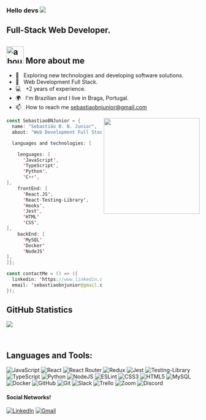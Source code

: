 ### Hello devs ![](https://user-images.githubusercontent.com/18350557/176309783-0785949b-9127-417c-8b55-ab5a4333674e.gif)

## Full-Stack Web Developer.

## <img width="45" alt="about" src="https://raw.github.com/elizarov/elizarov/master/about.png"> More about me

- 🤔 &nbsp; Exploring new technologies and developing software solutions.
- 🌱 &nbsp; Web Development Full Stack.
- 💻 &nbsp; +2 years of experience.
- 🌍 &nbsp; I'm Brazilian and I live in Braga, Portugal.
- 📫 &nbsp; How to reach me sebastiaobnjunior@gmail.com

<img align="right" width="250" src="https://i2.wp.com/allhtaccess.info/wp-content/uploads/2018/03/programming.gif?fit=1281%2C716&ssl=1" />

```kotlin
const SebastiaoBNJunior = {
  name: "Sebastião B. N. Junior",
  about: "Web Development Full Stack",

  languages and technologies: [

    lenguages: [
      'JavaScript',
      'TypeScript',
      'Python',
      'C++',
],
    frontEnd: [
      'React.JS',
      'React-Testing-Library',
      'Hooks',
      'Jest',
      'HTML'
      'CSS',
],
    backEnd: [
      'MySQL'
      'Docker'
      'NodeJS'
],
]};

const contactMe = () => ({
  linkedin: 'https://www.linkedin.com/in/sebastiaobnjunior/'
  email: 'sebastiaobnjunior@gmail.com'
});
```

## **GitHub Statistics**

<a href="https://github.com/SebastiaoBNJunior">
  <img align="center" src="https://github-readme-stats.vercel.app/api/top-langs/?username=SebastiaoBNJunior&theme=dracula&hide_langs_below=1" />
</a>

<!-- <a href="https://github.com/SebastiaoBNJunior">
 <img align="center" src="https://github-readme-stats.vercel.app/api?username=SebastiaoBNJunior&show_icons=true&theme=dracula&line_height=27" alt="Sebastião B. N. Junior github stats"/>
</a> -->

[github]: https://github.com/SebastiaoBNJunior
[linkedin]: https://www.linkedin.com/in/sebastiaobnjunior/
<br>

## **Languages ​​and Tools:**  

![JavaScript](https://img.shields.io/badge/javascript-%23323330.svg?style=for-the-badge&logo=javascript&logoColor=%23F7DF1E)
![React](https://img.shields.io/badge/react-%2320232a.svg?style=for-the-badge&logo=react&logoColor=%2361DAFB)
![React Router](https://img.shields.io/badge/React_Router-CA4245?style=for-the-badge&logo=react-router&logoColor=white)
![Redux](https://img.shields.io/badge/Redux-593D88?style=for-the-badge&logo=redux&logoColor=white)
![Jest](https://img.shields.io/badge/-jest-%23C21325?style=for-the-badge&logo=jest&logoColor=white)
![Testing-Library](https://img.shields.io/badge/-TestingLibrary-%23E33332?style=for-the-badge&logo=testing-library&logoColor=white)
![TypeScript](https://img.shields.io/badge/TypeScript-007ACC?style=for-the-badge&logo=typescript&logoColor=white)
![Python](https://img.shields.io/pypi/pyversions/:packageName)
![NodeJS](https://img.shields.io/badge/node.js-6DA55F?style=for-the-badge&logo=node.js&logoColor=white)
![ESLint](https://img.shields.io/badge/eslint-3A33D1?style=for-the-badge&logo=eslint&logoColor=white)
![CSS3](https://img.shields.io/badge/css3-%231572B6.svg?style=for-the-badge&logo=css3&logoColor=white)
![HTML5](https://img.shields.io/badge/html5-%23E34F26.svg?style=for-the-badge&logo=html5&logoColor=white)
![MySQL](https://img.shields.io/badge/mysql-%2300f.svg?style=for-the-badge&logo=mysql&logoColor=white)
![Docker](https://img.shields.io/badge/docker-%230db7ed.svg?style=for-the-badge&logo=docker&logoColor=white)
![GitHub](https://img.shields.io/badge/github-%23121011.svg?style=for-the-badge&logo=github&logoColor=white)
![Git](https://img.shields.io/badge/git-F05032?style=for-the-badge&amp;logo=git&amp;logoColor=white)
![Slack](https://img.shields.io/badge/Slack-4A154B?style=for-the-badge&logo=slack&logoColor=white)
![Trello](https://img.shields.io/badge/Trello-0052CC?style=for-the-badge&logo=trello&logoColor=white)
![Zoom](https://img.shields.io/badge/Zoom-2D8CFF?style=for-the-badge&logo=zoom&logoColor=white)
![Discord](https://img.shields.io/badge/Discord-5865F2.svg?style=for-the-badge&logo=Discord&logoColor=white)
![]()
![]()
![]()
![]()
![]()
![]()
![]()

#### Social Networks!

[![LinkedIn](https://img.shields.io/badge/linkedin-%230077B5.svg?style=for-the-badge&logo=linkedin&logoColor=white)](https://www.linkedin.com/in/sebastiaobnjunior/)
[![Gmail](https://img.shields.io/badge/Gmail-D14836?style=for-the-badge&logo=gmail&logoColor=white)](mailto:sebastiaobnjunior@gmail.com)

<!-- 🐦 [github][github] **|** 
👔 [linkedin][linkedin]
-->

<!--
**SebastiaoBNJunior/SebastiaoBNJunior** is a ✨ _special_ ✨ repository because its `README.md` (this file) appears on your GitHub profile.

Here are some ideas to get you started:..

- 🔭 I’m currently working on ...
- 🌱 I’m currently learning ...
- 👯 I’m looking to collaborate on ...
- 🤔 I’m looking for help with ...
- 💬 Ask me about ...
- 📫 How to reach me: ...
- 😄 Pronouns: ...
- ⚡ Fun fact: ....
-->
